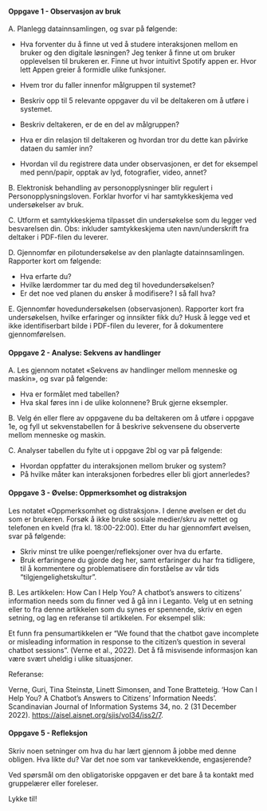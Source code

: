 

#### Oppgave 1 - Observasjon av bruk

A. Planlegg datainnsamlingen, og svar på følgende: 

- Hva forventer du å finne ut ved å studere interaksjonen mellom en bruker og den digitale løsningen? 
Jeg tenker å finne ut om bruker opplevelsen til brukeren er. Finne ut hvor intuitivt Spotify appen er. Hvor lett Appen greier å formidle ulike funksjoner. 

- Hvem tror du faller innenfor målgruppen til systemet? 
- Beskriv opp til 5 relevante oppgaver du vil be deltakeren om å utføre i systemet. 
- Beskriv deltakeren, er de en del av målgruppen? 
- Hva er din relasjon til deltakeren og hvordan tror du dette kan påvirke dataen du samler inn?
- Hvordan vil du registrere data under observasjonen, er det for eksempel med penn/papir, opptak av lyd, fotografier, video, annet?

B. Elektronisk behandling av personopplysninger blir regulert i Personopplysningsloven. Forklar hvorfor vi har samtykkeskjema ved undersøkelser av bruk. 

C. Utform et samtykkeskjema tilpasset din undersøkelse som du legger ved besvarelsen din. Obs: inkluder samtykkeskjema uten navn/underskrift fra deltaker i PDF-filen du leverer. 

D. Gjennomfør en pilotundersøkelse av den planlagte datainnsamlingen. Rapporter kort om følgende: 
- Hva erfarte du? 
- Hvilke lærdommer tar du med deg til hovedundersøkelsen? 
- Er det noe ved planen du ønsker å modifisere? I så fall hva? 

E. Gjennomfør hovedundersøkelsen (observasjonen). Rapporter kort fra undersøkelsen, hvilke erfaringer og innsikter fikk du? Husk å legge ved et ikke identifiserbart bilde i PDF-filen du leverer, for å dokumentere gjennomførelsen.


#### Oppgave 2 - Analyse: Sekvens av handlinger 

A. Les gjennom notatet «Sekvens av handlinger mellom menneske og maskin», og svar på følgende: 
- Hva er formålet med tabellen? 
- Hva skal føres inn i de ulike kolonnene? Bruk gjerne eksempler. 

B. Velg én eller flere av oppgavene du ba deltakeren om å utføre i oppgave 1e, og fyll ut sekvenstabellen for å beskrive sekvensene du observerte mellom menneske og maskin. 

C. Analyser tabellen du fylte ut i oppgave 2bl og var på følgende: 
- Hvordan oppfatter du interaksjonen mellom bruker og system? 
- På hvilke måter kan interaksjonen forbedres eller bli gjort annerledes?

#### Oppgave 3 - Øvelse: Oppmerksomhet og distraksjon 

Les notatet «Oppmerksomhet og distraksjon». I denne øvelsen er det du som er brukeren. Forsøk å ikke bruke sosiale medier/skru av nettet og telefonen en kveld (fra kl. 18:00-22:00). Etter du har gjennomført øvelsen, svar på følgende: 
- Skriv minst tre ulike poenger/refleksjoner over hva du erfarte. 
- Bruk erfaringene du gjorde deg her, samt erfaringer du har fra tidligere, til å kommentere og problematisere din forståelse av vår tids “tilgjengelighetskultur”.

B. Les artikkelen: How Can I Help You? A chatbot’s answers to citizens’ information needs som du finner ved å gå inn i Leganto. Velg ut en setning eller to fra denne artikkelen som du synes er spennende, skriv en egen setning, og lag en referanse til artikkelen. For eksempel slik: 

Et funn fra pensumartikkelen er “We found that the chatbot gave incomplete or misleading information in response to the citizen’s question in several chatbot sessions”. (Verne et al., 2022). Det å få misvisende informasjon kan være svært uheldig i ulike situasjoner. 

Referanse: 

Verne, Guri, Tina Steinstø, Linett Simonsen, and Tone Bratteteig. ‘How Can I Help You? A Chatbot’s Answers to Citizens’ Information Needs’. Scandinavian Journal of Information Systems 34, no. 2 (31 December 2022). https://aisel.aisnet.org/sjis/vol34/iss2/7.

#### Oppgave 5 - Refleksjon 
Skriv noen setninger om hva du har lært gjennom å jobbe med denne obligen. Hva likte du? Var det noe som var tankevekkende, engasjerende? 


Ved spørsmål om den obligatoriske oppgaven er det bare å ta kontakt med gruppelærer eller foreleser. 

Lykke til!